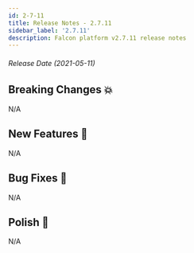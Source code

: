 ```yaml
---
id: 2-7-11
title: Release Notes - 2.7.11
sidebar_label: '2.7.11'
description: Falcon platform v2.7.11 release notes
---
```


###### Release Date (2021-05-11)

## Breaking Changes 💥

N/A

## New Features 🚀

N/A

## Bug Fixes 🐛

N/A

## Polish 💅

N/A
